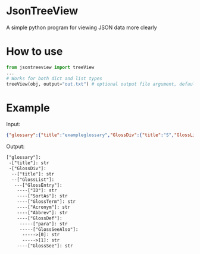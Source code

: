 # JsonTreeView
  A simple python program for viewing JSON data more clearly
  
 # How to use
  ```py
  from jsontreeview import treeView
  ...
  # Works for both dict and list types
  treeView(obj, output="out.txt") # optional output file argument, default is stdout
```

# Example
  Input:
  ```json
  {"glossary":{"title":"exampleglossary","GlossDiv":{"title":"S","GlossList":{"GlossEntry":{"ID":"SGML","SortAs":"SGML","GlossTerm":"StandardGeneralizedMarkupLanguage","Acronym":"SGML","Abbrev":"ISO8879:1986","GlossDef":{"para":"Ameta-markuplanguage,usedtocreatemarkuplanguagessuchasDocBook.","GlossSeeAlso":["GML","XML"]},"GlossSee":"markup"}}}}}
  ```
  Output:
  ```txt
  ["glossary"]:
   -["title"]: str
   -["GlossDiv"]:
    --["title"]: str
    --["GlossList"]:
     ---["GlossEntry"]:
      ----["ID"]: str
      ----["SortAs"]: str
      ----["GlossTerm"]: str
      ----["Acronym"]: str
      ----["Abbrev"]: str
      ----["GlossDef"]:
       -----["para"]: str
       -----["GlossSeeAlso"]:
        ----->[0]: str
        ----->[1]: str
      ----["GlossSee"]: str
  ```

